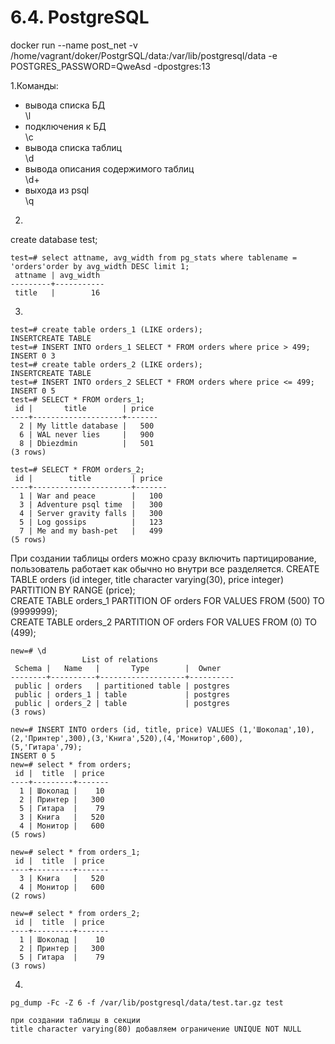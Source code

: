 # 6.4. PostgreSQL

docker run --name post_net -v /home/vagrant/doker/PostgrSQL/data:/var/lib/postgresql/data -e POSTGRES_PASSWORD=QweAsd -dpostgres:13

1.Команды:  
* вывода списка БД  
\l
* подключения к БД  
\c
* вывода списка таблиц  
\d
* вывода описания содержимого таблиц  
\d+
* выхода из psql  
\q

2.  
create database test;
```
test=# select attname, avg_width from pg_stats where tablename = 'orders'order by avg_width DESC limit 1;
 attname | avg_width
---------+-----------
 title   |        16
```
3.  

```
test=# create table orders_1 (LIKE orders);
INSERTCREATE TABLE
test=# INSERT INTO orders_1 SELECT * FROM orders where price > 499;
INSERT 0 3
test=# create table orders_2 (LIKE orders);
INSERTCREATE TABLE
test=# INSERT INTO orders_2 SELECT * FROM orders where price <= 499;
INSERT 0 5
test=# SELECT * FROM orders_1;
 id |       title        | price
----+--------------------+-------
  2 | My little database |   500
  6 | WAL never lies     |   900
  8 | Dbiezdmin          |   501
(3 rows)

test=# SELECT * FROM orders_2;
 id |        title         | price
----+----------------------+-------
  1 | War and peace        |   100
  3 | Adventure psql time  |   300
  4 | Server gravity falls |   300
  5 | Log gossips          |   123
  7 | Me and my bash-pet   |   499
(5 rows)
```
При создании таблицы orders можно сразу включить партицирование, пользователь работает как обычно но внутри все разделяется.
CREATE TABLE orders (id integer, title character varying(30), price integer) PARTITION BY RANGE (price);  
CREATE TABLE orders_1 PARTITION OF orders FOR VALUES FROM (500) TO (9999999);  
CREATE TABLE orders_2 PARTITION OF orders FOR VALUES FROM (0) TO (499);  
```
new=# \d
                List of relations
 Schema |   Name   |       Type        |  Owner
--------+----------+-------------------+----------
 public | orders   | partitioned table | postgres
 public | orders_1 | table             | postgres
 public | orders_2 | table             | postgres
(3 rows)

new=# INSERT INTO orders (id, title, price) VALUES (1,'Шоколад',10),(2,'Принтер',300),(3,'Книга',520),(4,'Монитор',600),
(5,'Гитара',79);
INSERT 0 5
new=# select * from orders;
 id |  title  | price
----+---------+-------
  1 | Шоколад |    10
  2 | Принтер |   300
  5 | Гитара  |    79
  3 | Книга   |   520
  4 | Монитор |   600
(5 rows)

new=# select * from orders_1;
 id |  title  | price
----+---------+-------
  3 | Книга   |   520
  4 | Монитор |   600
(2 rows)

new=# select * from orders_2;
 id |  title  | price
----+---------+-------
  1 | Шоколад |    10
  2 | Принтер |   300
  5 | Гитара  |    79
(3 rows)
```



4.  
```
pg_dump -Fc -Z 6 -f /var/lib/postgresql/data/test.tar.gz test
```
```
при создании таблицы в секции 
title character varying(80) добавляем ограничение UNIQUE NOT NULL
```
